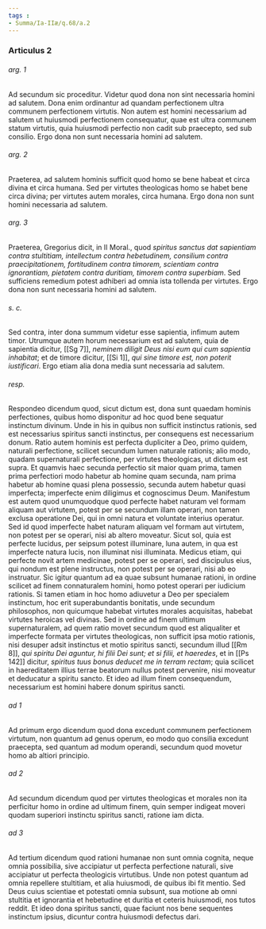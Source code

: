 ```yaml
---
tags : 
- Summa/Ia-IIæ/q.68/a.2
---
```


### Articulus 2

###### arg. 1
Ad secundum sic proceditur. Videtur quod dona non sint necessaria homini ad salutem. Dona enim ordinantur ad quandam perfectionem ultra communem perfectionem virtutis. Non autem est homini necessarium ad salutem ut huiusmodi perfectionem consequatur, quae est ultra communem statum virtutis, quia huiusmodi perfectio non cadit sub praecepto, sed sub consilio. Ergo dona non sunt necessaria homini ad salutem.

###### arg. 2
Praeterea, ad salutem hominis sufficit quod homo se bene habeat et circa divina et circa humana. Sed per virtutes theologicas homo se habet bene circa divina; per virtutes autem morales, circa humana. Ergo dona non sunt homini necessaria ad salutem.

###### arg. 3
Praeterea, Gregorius dicit, in II Moral., quod *spiritus sanctus dat sapientiam contra stultitiam, intellectum contra hebetudinem, consilium contra praecipitationem, fortitudinem contra timorem, scientiam contra ignorantiam, pietatem contra duritiam, timorem contra superbiam*. Sed sufficiens remedium potest adhiberi ad omnia ista tollenda per virtutes. Ergo dona non sunt necessaria homini ad salutem.

###### s. c.
Sed contra, inter dona summum videtur esse sapientia, infimum autem timor. Utrumque autem horum necessarium est ad salutem, quia de sapientia dicitur, [[Sg 7]], *neminem diligit Deus nisi eum qui cum sapientia inhabitat*; et de timore dicitur, [[Si 1]], *qui sine timore est, non poterit iustificari*. Ergo etiam alia dona media sunt necessaria ad salutem.

###### resp.
Respondeo dicendum quod, sicut dictum est, dona sunt quaedam hominis perfectiones, quibus homo disponitur ad hoc quod bene sequatur instinctum divinum. Unde in his in quibus non sufficit instinctus rationis, sed est necessarius spiritus sancti instinctus, per consequens est necessarium donum. Ratio autem hominis est perfecta dupliciter a Deo, primo quidem, naturali perfectione, scilicet secundum lumen naturale rationis; alio modo, quadam supernaturali perfectione, per virtutes theologicas, ut dictum est supra. Et quamvis haec secunda perfectio sit maior quam prima, tamen prima perfectiori modo habetur ab homine quam secunda, nam prima habetur ab homine quasi plena possessio, secunda autem habetur quasi imperfecta; imperfecte enim diligimus et cognoscimus Deum. Manifestum est autem quod unumquodque quod perfecte habet naturam vel formam aliquam aut virtutem, potest per se secundum illam operari, non tamen exclusa operatione Dei, qui in omni natura et voluntate interius operatur. Sed id quod imperfecte habet naturam aliquam vel formam aut virtutem, non potest per se operari, nisi ab altero moveatur. Sicut sol, quia est perfecte lucidus, per seipsum potest illuminare, luna autem, in qua est imperfecte natura lucis, non illuminat nisi illuminata. Medicus etiam, qui perfecte novit artem medicinae, potest per se operari, sed discipulus eius, qui nondum est plene instructus, non potest per se operari, nisi ab eo instruatur. Sic igitur quantum ad ea quae subsunt humanae rationi, in ordine scilicet ad finem connaturalem homini, homo potest operari per iudicium rationis. Si tamen etiam in hoc homo adiuvetur a Deo per specialem instinctum, hoc erit superabundantis bonitatis, unde secundum philosophos, non quicumque habebat virtutes morales acquisitas, habebat virtutes heroicas vel divinas. Sed in ordine ad finem ultimum supernaturalem, ad quem ratio movet secundum quod est aliqualiter et imperfecte formata per virtutes theologicas, non sufficit ipsa motio rationis, nisi desuper adsit instinctus et motio spiritus sancti, secundum illud [[Rm 8]], *qui spiritu Dei aguntur, hi filii Dei sunt; et si filii, et haeredes*, et in [[Ps 142]] dicitur, *spiritus tuus bonus deducet me in terram rectam*; quia scilicet in haereditatem illius terrae beatorum nullus potest pervenire, nisi moveatur et deducatur a spiritu sancto. Et ideo ad illum finem consequendum, necessarium est homini habere donum spiritus sancti.

###### ad 1
Ad primum ergo dicendum quod dona excedunt communem perfectionem virtutum, non quantum ad genus operum, eo modo quo consilia excedunt praecepta, sed quantum ad modum operandi, secundum quod movetur homo ab altiori principio.

###### ad 2
Ad secundum dicendum quod per virtutes theologicas et morales non ita perficitur homo in ordine ad ultimum finem, quin semper indigeat moveri quodam superiori instinctu spiritus sancti, ratione iam dicta.

###### ad 3
Ad tertium dicendum quod rationi humanae non sunt omnia cognita, neque omnia possibilia, sive accipiatur ut perfecta perfectione naturali, sive accipiatur ut perfecta theologicis virtutibus. Unde non potest quantum ad omnia repellere stultitiam, et alia huiusmodi, de quibus ibi fit mentio. Sed Deus cuius scientiae et potestati omnia subsunt, sua motione ab omni stultitia et ignorantia et hebetudine et duritia et ceteris huiusmodi, nos tutos reddit. Et ideo dona spiritus sancti, quae faciunt nos bene sequentes instinctum ipsius, dicuntur contra huiusmodi defectus dari.


